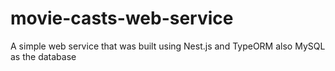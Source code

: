 # movie-casts-web-service
A simple web service that was built using Nest.js and TypeORM also MySQL as the database

